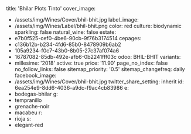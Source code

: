 title: 'Bhilar Plots Tinto'
cover_image:
  - /assets/img/Wines/Cover/bhil-bhit.jpg
label_image:
  - /assets/img/Wines/Label/bhil-bhit.png
color: red
culture: biodynamic
sparkling: false
natural_wine: false
estate:
  - e7b0f525-cef0-4be6-90cb-9f76b3174514
cepages:
  - c136b12b-b234-4fd6-85b0-8478909b6ab2
  - 105a9234-f0c7-43b0-8b05-27c37af074a6
  - 16787082-85db-492e-afb6-0b2241fff03c
odoo: BHIL-BHIT
variants:
  -
    millesime: '2018'
    active: true
    price: '11.90'
page_no_index: false
no_follow_links: false
sitemap_priority: '0.5'
sitemap_changefreq: daily
facebook_image:
  - /assets/img/Wines/Cover/bhil-bhit.jpg
twitter_share_setting: inherit
id: 6ea254e9-8dd6-4036-a9dc-f9ac4cb83986
e:
  - bodegas-bhilar
g:
  - tempranillo
  - grenache-noir
  - macabeu
r:
  - rioja
s:
  - elegant-red

